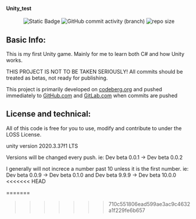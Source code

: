 #### Unity_test

<p align="center">
  <img alt="Static Badge" src="https://img.shields.io/badge/License-LOSS-green">
  <img alt="GitHub commit activity (branch)" src="https://img.shields.io/github/commit-activity/t/firebadnofire/unity_test">
  <img alt="repo size" src="https://img.shields.io/github/repo-size/firebadnofire/unity_test">
</p>

## Basic Info:
This is my first Unity game. Mainly for me to learn both C# and how Unity works.

THIS PROJECT IS NOT TO BE TAKEN SERIOUSLY! All commits should be treated as betas, not ready for publishing.

This project is primarily developed on [codeberg.org](https://codeberg.org/firebadnofire/unity_test) and pushed immediately to [GitHub.com](https://github.com/firebadnofire/unity_test) and [GitLab.com](https://gitlab.com/firebadnofire/unity_test) when commits are pushed

## License and technical:
All of this code is free for you to use, modify and contribute to under the LOSS License.

unity version 2020.3.37f1 LTS

Versions will be changed every push. ie: Dev beta 0.0.1 -> Dev beta 0.0.2

I generally will not increce a number past 10 unless it is the first number. ie: Dev beta 0.0.9 -> Dev beta 0.1.0 and Dev beta 9.9.9 -> Dev beta 10.0.0
<<<<<<< HEAD

=======
>>>>>>> 710c551806ead599ae3ac9c4632a1f229fe6b657
